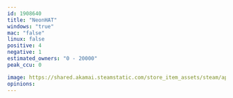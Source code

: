 ```yaml
---
id: 1908640
title: "NeonHAT"
windows: "true"
mac: "false"
linux: false
positive: 4
negative: 1
estimated_owners: "0 - 20000"
peak_ccu: 0

image: https://shared.akamai.steamstatic.com/store_item_assets/steam/apps/1908640/header.jpg?t=1727099169
opinions:
---
```

